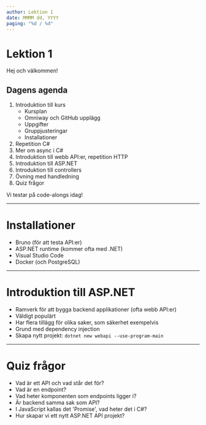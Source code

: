 ```yaml
---
author: Lektion 1
date: MMMM dd, YYYY
paging: "%d / %d"
---
```


# Lektion 1

Hej och välkommen!

## Dagens agenda

1. Introduktion till kurs
   - Kursplan
   - Omniway och GitHub upplägg
   - Uppgifter
   - Gruppjusteringar
   - Installationer
2. Repetition C#
3. Mer om async i C#
4. Introduktion till webb API:er, repetition HTTP
5. Introduktion till ASP.NET
6. Introduktion till controllers
7. Övning med handledning
8. Quiz frågor

Vi testar på code-alongs idag!

---

# Installationer

- Bruno (för att testa API:er)
- ASP.NET runtime (kommer ofta med .NET)
- Visual Studio Code
- Docker (och PostgreSQL)

---

# Introduktion till ASP.NET

- Ramverk för att bygga backend applikationer (ofta webb API:er)
- Väldigt populärt
- Har flera tillägg för olika saker, som säkerhet exempelvis
- Grund med dependency injection
- Skapa nytt projekt: `dotnet new webapi --use-program-main`

---

# Quiz frågor

- Vad är ett API och vad står det för?
- Vad är en endpoint?
- Vad heter komponenten som endpoints ligger i?
- Är backend samma sak som API?
- I JavaScript kallas det 'Promise', vad heter det i C#?
- Hur skapar vi ett nytt ASP.NET API projekt?
